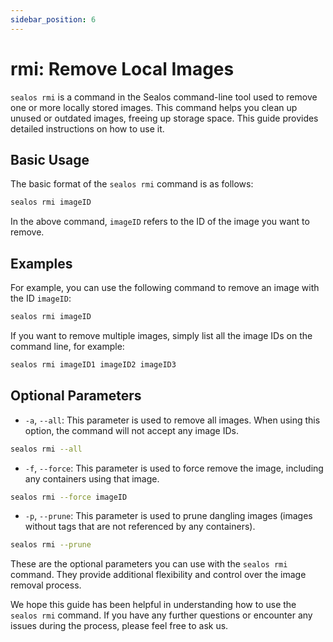 ```yaml
---
sidebar_position: 6
---
```


# rmi: Remove Local Images

`sealos rmi` is a command in the Sealos command-line tool used to remove one or more locally stored images. This command helps you clean up unused or outdated images, freeing up storage space. This guide provides detailed instructions on how to use it.

## Basic Usage

The basic format of the `sealos rmi` command is as follows:

```bash
sealos rmi imageID
```

In the above command, `imageID` refers to the ID of the image you want to remove.

## Examples

For example, you can use the following command to remove an image with the ID `imageID`:

```bash
sealos rmi imageID
```

If you want to remove multiple images, simply list all the image IDs on the command line, for example:

```bash
sealos rmi imageID1 imageID2 imageID3
```

## Optional Parameters

- `-a`, `--all`: This parameter is used to remove all images. When using this option, the command will not accept any image IDs.

```bash
sealos rmi --all
```

- `-f`, `--force`: This parameter is used to force remove the image, including any containers using that image.

```bash
sealos rmi --force imageID
```

- `-p`, `--prune`: This parameter is used to prune dangling images (images without tags that are not referenced by any containers).

```bash
sealos rmi --prune
```

These are the optional parameters you can use with the `sealos rmi` command. They provide additional flexibility and control over the image removal process.

We hope this guide has been helpful in understanding how to use the `sealos rmi` command. If you have any further questions or encounter any issues during the process, please feel free to ask us.
